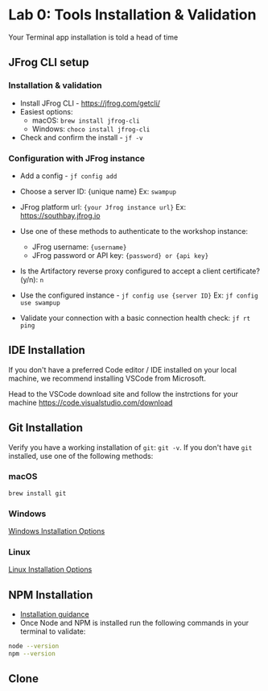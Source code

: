 # Lab 0: Tools Installation & Validation

Your 
Terminal app installation is told a head of time

## JFrog CLI setup
### Installation & validation
  * Install JFrog CLI - https://jfrog.com/getcli/
  * Easiest options: 
    - macOS: `brew install jfrog-cli`
    - Windows: `choco install jfrog-cli`
  * Check and confirm the install - `jf -v`

### Configuration with JFrog instance
  * Add a config - `jf config add`
  * Choose a server ID: {unique name} Ex: `swampup`
  * JFrog platform url: `{your Jfrog instance url}` Ex: https://southbay.jfrog.io
  * Use one of these methods to authenticate to the workshop instance:
    * JFrog username: `{username}`
    * JFrog password or API key: `{password} or {api key}`
  * Is the Artifactory reverse proxy configured to accept a client certificate? (y/n): `n`
  * Use the configured instance - `jf config use {server ID}` Ex: `jf config use swampup`


* Validate your connection with a basic connection health check: `jf rt ping`

## IDE Installation
If you don't have a preferred Code editor / IDE installed on your local machine, we recommend installing VSCode from Microsoft.  

Head to the VSCode download site and follow the instrctions for your machine
https://code.visualstudio.com/download

## Git Installation
Verify you have a working installation of `git`: `git -v`.  If you don't have `git` installed, use one of the following methods:
### macOS
`brew install git` 
### Windows
[Windows Installation Options](https://git-scm.com/download/win)
### Linux
[Linux Installation Options](https://git-scm.com/download/linux)

## NPM Installation
* [Installation guidance](https://nodejs.org/en/download/package-manager)
* Once Node and NPM is installed run the following commands in your terminal to validate:
```bash
node --version
npm --version
```

## Clone
